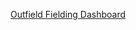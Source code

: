 [Outfield Fielding Dashboard](https://public.tableau.com/views/OutfieldTableau/Dashboard1?:language=en-US&:display_count=n&:origin=viz_share_link)